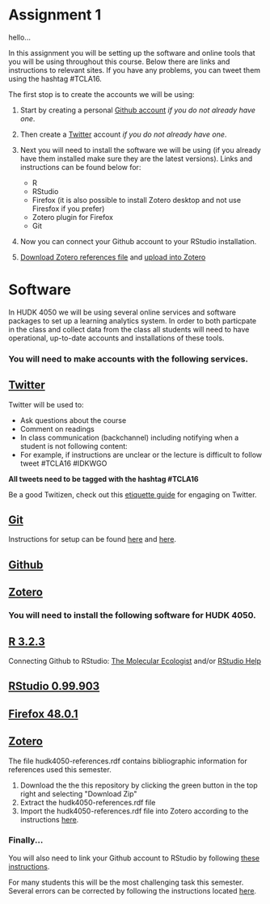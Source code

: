 # Assignment 1

hello...

In this assignment you will be setting up the software and online tools that you will be using throughout this course. Below there are links and instructions to relevant sites. If you have any problems, you can tweet them using the hashtag #TCLA16. 

The first stop is to create the accounts we will be using: 

1. Start by creating a personal [Github account](https://github.com/join?source=header) *if you do not already have one*.
2. Then create a [Twitter](www.twitter.com) account *if you do not already have one*.
3. Next you will need to install the software we will be using (if you already have them installed make sure they are the latest versions). Links and instructions can be found below for:
   * R
   * RStudio
   * Firefox (it is also possible to install Zotero desktop and not use Firesfox if you prefer)
   * Zotero plugin for Firefox
   * Git

4. Now you can connect your Github account to your RStudio installation. 


5. [Download Zotero references file](https://github.com/data-science-in-ed/Tools) and [upload into Zotero](https://www.zotero.org/support/getting_stuff_into_your_library) 


# Software

In HUDK 4050 we will be using several online services and software packages to set up a learning analytics system. In order to both particpate in the class and collect data from the class all students will need to have operational, up-to-date accounts and installations of these tools.

### You will need to make accounts with the following services.

## [Twitter](www.twitter.com)

Twitter will be used to:
  * Ask questions about the course
  * Comment on readings
  * In class communication (backchannel) including notifying when a student is not following content:
  * For example, if instructions are unclear or the lecture is difficult to follow tweet #TCLA16 #IDKWGO

**All tweets need to be tagged with the hashtag #TCLA16** 

Be a good Twitizen, check out this [etiquette guide](http://mashable.com/2013/10/14/twitter-etiquette/) for engaging on Twitter.

## [Git](https://git-scm.com/downloads) 

Instructions for setup can be found [here](https://help.github.com/articles/set-up-git/) and [here](https://git-scm.com/book/en/v2/Getting-Started-Installing-Git).

## [Github](https://github.com/join?source=header)

## [Zotero](www.zotero.org)

### You will need to install the following software for HUDK 4050.

## [R 3.2.3](https://www.r-project.org/)

Connecting Github to RStudio: [The Molecular Ecologist](http://www.molecularecologist.com/2013/11/using-github-with-r-and-rstudio/) and/or [RStudio Help](https://support.rstudio.com/hc/en-us/articles/200532077-Version-Control-with-Git-and-SVN)

## [RStudio 0.99.903](https://www.rstudio.com/)

## [Firefox 48.0.1](https://www.mozilla.org/en-US/firefox/new/)

## [Zotero](https://www.zotero.org/)

The file hudk4050-references.rdf contains bibliographic information for references used this semester.

1. Download the the this repository by clicking the green button in the top right and selecting "Download Zip" 
2. Extract the hudk4050-references.rdf file
3. Import the hudk4050-references.rdf file into Zotero according to the instructions [here](https://www.zotero.org/support/getting_stuff_into_your_library).


### Finally...

You will also need to link your Github account to RStudio by following [these instructions](https://support.rstudio.com/hc/en-us/articles/200532077-Version-Control-with-Git-and-SVN).

For many students this will be the most challenging task this semester. Several errors can be corrected by following the instructions located [here](http://www.molecularecologist.com/2013/11/using-github-with-r-and-rstudio/).






